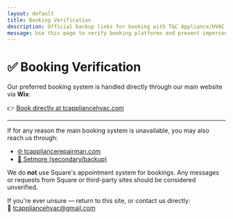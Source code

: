 ```yaml
---
layout: default
title: Booking Verification
description: Official backup links for booking with T&C Appliance/HVAC Repair.
message: Use this page to verify booking platforms and prevent impersonation or confusion.
---
```


# ✅ Booking Verification

Our preferred booking system is handled directly through our main website via **Wix**:

👉 [Book directly at tcappliancehvac.com](https://www.tcappliancehvac.com/book-online-24-7)

---

If for any reason the main booking system is unavailable, you may also reach us through:

- [🌐 tcappliancerepairman.com](https://www.tcappliancerepairman.com/book-online)  
- [📅 Setmore (secondary/backup)](https://tcappliancehvac.setmore.com)

We do **not** use Square's appointment system for bookings. Any messages or requests from Square or third-party sites should be considered unverified.

If you're ever unsure — return to this site, or contact us directly:  
📧 [tcappliancehvac@gmail.com](mailto:tcappliancehvac@gmail.com)
